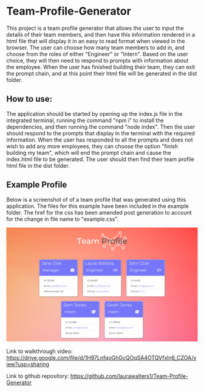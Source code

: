 # Team-Profile-Generator

This project is a team profile generator that allows the user to input the details of their team members, and then have this information rendered in a html file that will display it in an easy to read format when viewed in the browser. The user can choose how many team members to add in, and choose from the roles of either "Engineer" or "Intern". Based on the user choice, they will then need to respond to prompts with information about the employee. When the user has finished building their team, they can exit the prompt chain, and at this point their html file will be generated in the dist folder.

## How to use:

The application should be started by opening up the index.js file in the integrated terminal, running the command "npm i" to install the dependencies, and then running the command "node index". Then the user should respond to the prompts that display in the terminal with the required information. When the user has responded to all the prompts and does not wish to add any more employees, they can choose the option "finish building my team", which will end the prompt chain and cause the index.html file to be generated. The user should then find their team profile html file in the dist folder.

## Example Profile

Below is a screenshot of of a team profile that was generated using this application. The files for this example have been included in the example folder. The href for the css has been amended post generation to account for the change in file name to "example.css".

![Screenshot](/screencapture-file-Users-laurawalters-Documents-bootcamp-team-profile-generator-Team-Profile-Generator-dist-index-html-2022-03-04-22_07_12.png)

Link to walkthrough video: https://drive.google.com/file/d/1H97LnfqoGhGcQOqSA4OTQVfxln6_CZOA/view?usp=sharing

Link to github repository: https://github.com/laurawalters1/Team-Profile-Generator
